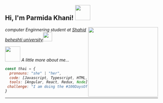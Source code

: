 <h2> Hi, I'm Parmida Khani! <img src="https://media.giphy.com/media/mGcNjsfWAjY5AEZNw6/giphy.gif" width="50"></h2>
<img align='right' src="https://media.giphy.com/media/ieyl9zmCjO4b4t6qoY/giphy.gif" width="230">
<p><em>computer Enginnering student at <a href="http://www.unb.br">Shahid beheshti university</a><img src="https://media.giphy.com/media/fYSnHlufseco8Fh93Z/giphy.gif" width="30"></p

### <img src="https://media.giphy.com/media/VgCDAzcKvsR6OM0uWg/giphy.gif" width="50"> A little more about me...  

```javascript
const thai = {
  pronouns: "she" | "her",
  code: [Javascript, Typescript, HTML, CSS, c++, Python, Java],
  tools: [Angular, React, Redux, Node],
 challenge: "I am doing the #100DaysOfCode challenge focused on react and typescript"
}
```


---
